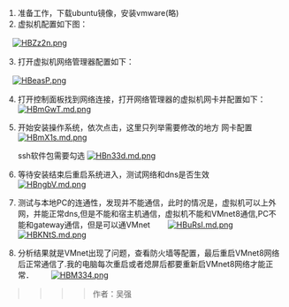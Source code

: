 1. 准备工作，下载ubuntu镜像，安装vmware(略)
2. 虚拟机配置如下图：

　[![HBZz2n.png](https://s4.ax1x.com/2022/02/12/HBZz2n.png)](https://imgtu.com/i/HBZz2n)

3. 打开虚拟机网络管理器配置如下：

　[![HBeasP.png](https://s4.ax1x.com/2022/02/12/HBeasP.png)](https://imgtu.com/i/HBeasP)

4. 打开控制面板找到网络连接，打开网络管理器的虚拟机网卡并配置如下：
　 [![HBmGwT.md.png](https://s4.ax1x.com/2022/02/12/HBmGwT.md.png)](https://imgtu.com/i/HBmGwT)

5. 开始安装操作系统，依次点击，这里只列举需要修改的地方
   网卡配置
   [![HBmX1s.md.png](https://s4.ax1x.com/2022/02/12/HBmX1s.md.png)](https://imgtu.com/i/HBmX1s)
   
   ssh软件包需要勾选
   [![HBn33d.md.png](https://s4.ax1x.com/2022/02/12/HBn33d.md.png)](https://imgtu.com/i/HBn33d)
 
 6. 等待安装结束后重启系统进入，测试网络和dns是否生效
 　　[![HBngbV.md.png](https://s4.ax1x.com/2022/02/12/HBngbV.md.png)](https://imgtu.com/i/HBngbV)
 
 7. 测试与本地PC的连通性，发现并不能通信，此时的情况是，虚拟机可以上外网，并能正常dns,但是不能和宿主机通信，虚拟机不能和VMnet8通信,PC不能和gateway通信，但是可以通VMnet
 　　[![HBuRsI.md.png](https://s4.ax1x.com/2022/02/12/HBuRsI.md.png)](https://imgtu.com/i/HBuRsI)
 　　[![HBKNtS.md.png](https://s4.ax1x.com/2022/02/12/HBKNtS.md.png)](https://imgtu.com/i/HBKNtS)
 
 8. 分析结果就是VMnet出现了问题，查看防火墙等配置，最后重启VMnet8网络后正常通信了.我的电脑每次重启或者熄屏后都要重新启VMnet8网络才能正常．
 　　[![HBM334.png](https://s4.ax1x.com/2022/02/12/HBM334.png)](https://imgtu.com/i/HBM334)
   
   > >>> 作者：吴强
